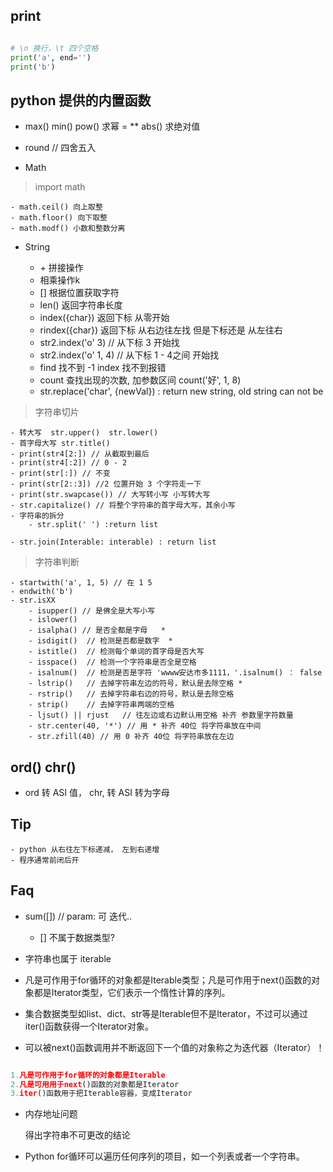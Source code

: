 

## print

```python

# \n 换行，\t 四个空格
print('a', end='')
print('b')


```

## python 提供的内置函数

- max() min() pow() 求幂 = ** abs() 求绝对值


- round // 四舍五入

- Math

 > import math
 
    - math.ceil() 向上取整
    - math.floor() 向下取整 
    - math.modf() 小数和整数分离
    
- String

    - \+ 拼接操作
    - 相乘操作k
    - [] 根据位置获取字符
    - len() 返回字符串长度
    - index({char}) 返回下标 从零开始
    - rindex({char}) 返回下标 从右边往左找 但是下标还是 从左往右
    - str2.index('o' 3) // 从下标 3 开始找
    - str2.index('o' 1, 4) // 从下标 1 - 4之间 开始找
    - find 找不到 -1 index 找不到报错 
    - count 查找出现的次数, 加参数区间 count('好', 1, 8)
    - str.replace('char', {newVal}) : return new string, old string can not be 
    
> 字符串切片

    - 转大写  str.upper()  str.lower()
    - 首字母大写 str.title() 
    - print(str4[2:]) // 从截取到最后
    - print(str4[:2]) // 0 - 2
    - print(str[:]) // 不变
    - print(str[2::3]) //2 位置开始 3 个字符走一下
    - print(str.swapcase()) // 大写转小写 小写转大写
    - str.capitalize() // 将整个字符串的首字母大写，其余小写
    - 字符串的拆分
        - str.split(' ') :return list 
        
    - str.join(Interable: interable) : return list
    
> 字符串判断
    
    - startwith('a', 1, 5) // 在 1 5  
    - endwith('b')
    - str.isXX
        - isupper() // 是佛全是大写小写
        - islower() 
        - isalpha() // 是否全都是字母   *
        - isdigit()  // 检测是否都是数字  *
        - istitle()  // 检测每个单词的首字母是否大写
        - isspace()  // 检测一个字符串是否全是空格  
        - isalnum()  // 检测是否是字符 'wwww安达市多1111，'.isalnum() ： false
        - lstrip()   // 去掉字符串左边的符号，默认是去除空格 *
        - rstrip()   // 去掉字符串右边的符号，默认是去除空格
        - strip()    // 去掉字符串两端的空格
        - ljsut() || rjust   // 往左边或右边默认用空格 补齐 参数里字符数量
        - str.center(40, '*') // 用 * 补齐 40位 将字符串放在中间 
        - str.zfill(40) // 用 0 补齐 40位 将字符串放在左边 
        
## ord() chr()

- ord 转 ASI 值， chr, 转 ASI 转为字母 
        
     
## Tip 

    - python 从右往左下标递减， 左到右递增
    - 程序通常前闭后开

## Faq

- sum([]) // param: 可 迭代..

    - [] 不属于数据类型?
    
- 字符串也属于 iterable

- 凡是可作用于for循环的对象都是Iterable类型；凡是可作用于next()函数的对象都是Iterator类型，它们表示一个惰性计算的序列。

- 集合数据类型如list、dict、str等是Iterable但不是Iterator，不过可以通过iter()函数获得一个Iterator对象。

- 可以被next()函数调用并不断返回下一个值的对象称之为迭代器（Iterator）！

```python

1.凡是可作用于for循环的对象都是Iterable
2.凡是可用用于next()函数的对象都是Iterator
3.iter()函数用于把Iterable容器，变成Iterator

```


- 内存地址问题

    得出字符串不可更改的结论

- Python for循环可以遍历任何序列的项目，如一个列表或者一个字符串。



